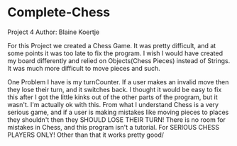 # Complete-Chess
Project 4
Author: Blaine Koertje

For this Project we created a Chess Game. It was pretty difficult, and at some points it was too late to fix the program. I wish I would have created my board differently
and relied on Objects(Chess Pieces) instead of Strings. It was much more difficult to move pieces and such.

One Problem I have is my turnCounter. If a user makes an invalid move then they lose their turn, and it switches back. I thought it would be easy to fix this after I got the little kinks out
of the other parts of the program, but it wasn't. I'm actually ok with this. From what I understand Chess is a very serious game, and if a user is making mistakes like moving pieces to places
they shouldn't then they SHOULD LOSE THEIR TURN! There is no room for mistakes in Chess, and this program isn't a tutorial. For SERIOUS CHESS PLAYERS ONLY! Other than that it works pretty good/
